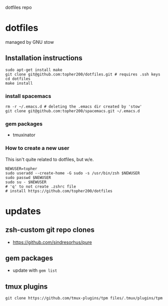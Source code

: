 dotfiles repo

# dotfiles
managed by GNU stow

## Installation instructions
```
sudo apt-get install make
git clone git@github.com:topher200/dotfiles.git # requires .ssh keys
cd dotfiles
make install
```

### install spacemacs
```
rm -r ~/.emacs.d # deleting the .emacs dir created by 'stow'
git clone git@github.com:topher200/spacemacs.git ~/.emacs.d
```

### gem packages
- tmuxinator

### How to create a new user
This isn't quite related to dotfiles, but w/e.
```
NEWUSER=topher
sudo useradd --create-home -G sudo -s /usr/bin/zsh $NEWUSER
sudo passwd $NEWUSER
sudo su - $NEWUSER
# 'q' to not create .zshrc file
# install https://github.com/topher200/dotfiles
```

# updates
## zsh-custom git repo clones
- https://github.com/sindresorhus/pure

## gem packages
- update with `gem list`

## tmux plugins
```
git clone https://github.com/tmux-plugins/tpm files/.tmux/plugins/tpm
```
